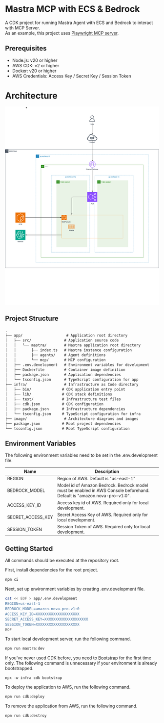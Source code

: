# Mastra MCP with ECS & Bedrock

A CDK project for running Mastra Agent with ECS and Bedrock to interact with MCP Server.  
As an example, this project uses [Playwright MCP server](https://github.com/microsoft/playwright-mcp).

## Prerequisites

- Node.js: v20 or higher
- AWS CDK: v2 or higher
- Docker: v20 or higher
- AWS Credentials: Access Key / Secret Key / Session Token

# Architecture

![Architecture](./image/diagram.drawio.png)

## Project Structure

```
.
├── app/                    # Application root directory
│   ├── src/               # Application source code
│   │   └── mastra/        # Mastra application root directory
│   │       ├── index.ts   # Mastra instance configuration
│   │       ├── agents/    # Agent definitions
│   │       └── mcp/       # MCP configuration
│   ├── .env.development   # Environment variables for development
│   ├── Dockerfile         # Container image definition
│   ├── package.json       # Application dependencies
│   └── tsconfig.json      # TypeScript configuration for app
├── infra/                 # Infrastructure as Code directory
│   ├── bin/              # CDK application entry point
│   ├── lib/              # CDK stack definitions
│   ├── test/             # Infrastructure test files
│   ├── cdk.json          # CDK configuration
│   ├── package.json      # Infrastructure dependencies
│   └── tsconfig.json     # TypeScript configuration for infra
├── image/                 # Architecture diagrams and images
├── package.json          # Root project dependencies
└── tsconfig.json         # Root TypeScript configuration
```

## Environment Variables

The following environment variables need to be set in the .env.development file.

|Name|Description|
|---|---|
| REGION | Region of AWS. Default is "us-east-1" |
| BEDROCK_MODEL | Model id of Amazon Bedrock. Bedrock model must be enabled in AWS Console beforehand. Default is "amazon.nova-pro-v1:0". |
| ACCESS_KEY_ID | Access key id of AWS. Required only for local development. |
| SECRET_ACCESS_KEY | Secret Access Key of AWS. Required only for local development. |
| SESSION_TOKEN | Session Token of AWS. Required only for local development. |

## Getting Started

All commands should be executed at the repository root.

First, install dependencies for the root project.

```bash
npm ci
```

Next, set up environment variables by creating .env.development file.

```bash
cat << EOF > app/.env.development
REGION=us-east-1
BEDROCK_MODEL=amazon.nova-pro-v1:0
ACCESS_KEY_ID=XXXXXXXXXXXXXXXXXXXX
SECRET_ACCESS_KEY=XXXXXXXXXXXXXXXXXXXX
SESSION_TOKEN=XXXXXXXXXXXXXXXXXXXX
EOF
```

To start local development server, run the following command.

```bash
npm run mastra:dev
```

If you've never used CDK before, you need to [Bootstrap](https://docs.aws.amazon.com/ja_jp/cdk/v2/guide/bootstrapping.html) for the first time only. The following command is unnecessary if your environment is already bootstrapped.

```
npx -w infra cdk bootstrap
```

To deploy the application to AWS, run the following command.

```bash
npm run cdk:deploy
```

To remove the application from AWS, run the following command.

```bash
npm run cdk:destroy
```
